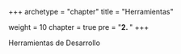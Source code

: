 +++
archetype = "chapter"
title = "Herramientas"

weight = 10
chapter = true
pre = "<b>2. </b>"
+++

Herramientas de Desarrollo